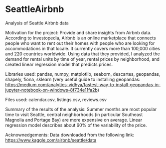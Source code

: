 # SeattleAirbnb
Analysis of Seattle Airbnb data

Motivation for the project: Provide and share insights from Airbnb data.
According to Investopedia, Airbnb is an online marketplace that connects people who want to rent out their homes with people who are looking for accommodations in that locale. It currently covers more than 100,000 cities and 220 countries worldwide.
Using data that they provided, I analyzed the demand for rental units by time of year, rental prices by neighborhood, and created linear regression model that predicts prices.

Libraries used: pandas, numpy, matplotlib, seaborn, descartes, geopandas, shapely, fiona, sklearn
(very useful guide to installing geopandas: https://medium.com/analytics-vidhya/fastest-way-to-install-geopandas-in-jupyter-notebook-on-windows-8f734e11fa2b)

Files used: calendar.csv, listings.csv, reviews.csv

Summary of the results of the analysis: Summer months are most popular time to visit Seattle, central neighborhoods (in particular Southeast Magnolia and Portage Bay) are more expensive on average. Linear regression model describes about 60% of the variability of the price.

Acknownedgements:
Data downloaded from the following link: https://www.kaggle.com/airbnb/seattle/data


